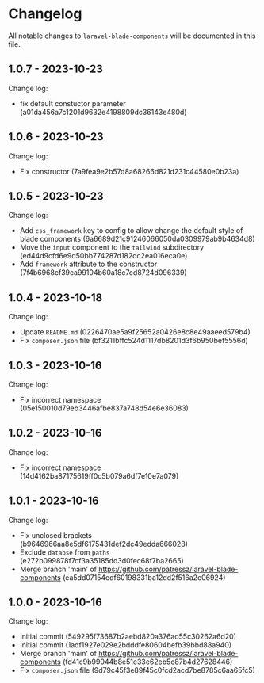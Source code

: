 # Changelog

All notable changes to `laravel-blade-components` will be documented in this file.

## 1.0.7 - 2023-10-23

Change log:

- fix default constuctor parameter (a01da456a7c1201d9632e4198809dc36143e480d)

## 1.0.6 - 2023-10-23

Change log:

- Fix constructor (7a9fea9e2b57d8a68266d821d231c44580e0b23a)

## 1.0.5 - 2023-10-23

Change log:

- Add `css_framework` key to config to allow change the default style of blade components (6a6689d21c91246066050da0309979ab9b4634d8)
- Move the `input` component to the `tailwind` subdirectory (ed44d9cfd6e9d50bb774287d182dc2ea016eca0e)
- Add `framework` attribute to the constructor (7f4b6968cf39ca99104b60a18c7cd8724d096339)

## 1.0.4 - 2023-10-18

Change log:

- Update `README.md` (0226470ae5a9f25652a0426e8c8e49aaeed579b4)
- Fix `composer.json` file (bf3211bffc524d1117db8201d3f6b950bef5556d)

## 1.0.3 - 2023-10-16

Change log:

- Fix incorrect namespace (05e150010d79eb3446afbe837a748d54e6e36083)

## 1.0.2 - 2023-10-16

Change log:

- Fix incorrect namespace (14d4162ba87175619ff0c5b079a6df7e10e7a079)

## 1.0.1 - 2023-10-16

Change log:

- Fix unclosed brackets (b9646966aa8e5df6175431def2dc49edda666028)
- Exclude `databse` from `paths` (e272b099878f7cf3a35185dd3d0fec68f7ba2665)
- Merge branch 'main' of https://github.com/patressz/laravel-blade-components (ea5dd07154edf60198331ba12dd2f516a2c06924)

## 1.0.0 - 2023-10-16

Change log:

- Initial commit (549295f73687b2aebd820a376ad55c30262a6d20)
- Initial commit (1adf1927e029e2bdddfe80604befb39bbd88a940)
- Merge branch 'main' of https://github.com/patressz/laravel-blade-components (fd41c9b99044b8e51e33e62eb5c87b4d27628446)
- Fix `composer.json` file (9d79c45f3e89f45c0fcd2acd7be8785c6aa65fc5)
